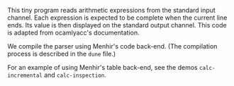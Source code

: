 This tiny program reads arithmetic expressions from the standard input
channel. Each expression is expected to be complete when the current line
ends. Its value is then displayed on the standard output channel. This
code is adapted from ocamlyacc's documentation.

We compile the parser using Menhir's code back-end. (The compilation
process is described in the `dune` file.)

For an example of using Menhir's table back-end, see the demos
`calc-incremental` and `calc-inspection`.
